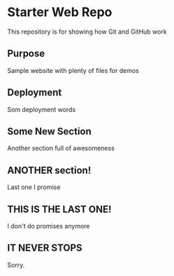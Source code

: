# Starter Web Repo

This repository is for showing how Git and GitHub work

## Purpose

Sample website with plenty of files for demos

## Deployment
Som deployment words

## Some New Section
Another section full of awesomeness

## ANOTHER section!
Last one I promise

## THIS IS THE LAST ONE!
I don't do promises anymore

## IT NEVER STOPS
Sorry.
